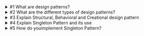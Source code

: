 <details>

<summary>
#1 What are design patterns?
</summary>

<br/>

> Design Patterns are time tested solutions for recurring architectural problems.

</details>

<details>

<summary>
#2 What are the different types of design patterns?
</summary>

<br/>

> 3 Categories of Design Pattern:
>
> Creational
> 
>> Prototype
>> 
>> Singleton
>> 
> Behavioral
> 
>> Chain of responsibility
>>
>> Command
>>
>> Mediator
>>
>> Memento
>>
>> Template Method
>>
> Structural
> 
>> Adapter
>>
>> Composite
>>
>> Decorator

</details>

<details>

<summary>
#3 Explain Structural, Behavioral and Creational design pattern
</summary>

<br/>

> Creational: problems and solutions around object creation issues
>
>> Prototype Pattern: a fully initialized instance to be copied or cloned
>>
>>> Example: implementing this.clone
>>> 
>>> Usage: resolves the issue of using new keyword in cases when you need to have a record of the class being overwritten
>>>
> Behavioral: problems and solutions around communication between objects
>
>> Template Method: defer the exact steps of an algorithm to a subclass
>>
>>> Example: Parent class: createFile; Sub classes: createDoc, createCSV, createPdf --- these subclasses override specific steps of the algorithm without changing its structure
>>>
>>> Usage: when you want to let clients extend only particular steps of an algorithm but not the whole algorithm or its structure.
>>>
> Structural: solving concerns around class structure and object composition
>
>> Adapter Pattern: match interfaces of different classes:
>>
>>> Example: implementing different method implementation in an inherited class
>>>
>>> Usage: implement different export method per file type, suddenly all MS Office files are okay but suddenly PDF is not supported due to license issues which forced you to change library. Adapter Pattern helped in this case since you've created a same interface for all file types, then you can do changes only in the PDF class. 

</details>

<details>

<summary>
#4 Explain Singleton Pattern and its use
</summary>

<br/>

> Singleton Pattern helps create a single instance of an object
>
> Usage:
>
>> Caching of data like countries, states, currencies, languages etc.
>>
>> Global sharing of data like common themes, hit counters, etc.

</details>

<details>

<summary>
#5 How do youimplement Singleton Pattern?
</summary>

<br/>

> Step 1: Create a single wrapper class. Instance of that class will be created inside the class itself.
>
> Step 2: Implement thread safety
>
> Step 3: Private constructor
>
> Step 4: Lazy loading
>
> Step 5: Double NULL check Step 6: Lock performance

</details>
